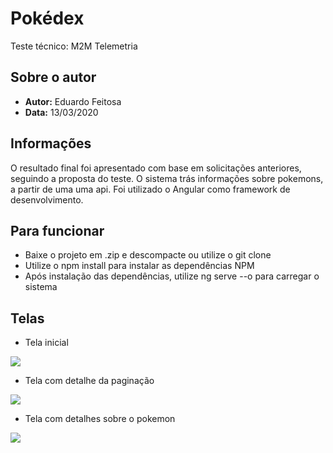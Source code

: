 # Pokédex
Teste técnico: M2M Telemetria

## Sobre o autor
- __Autor:__ Eduardo Feitosa
- __Data:__ 13/03/2020

## Informações
O resultado final foi apresentado com base em solicitações anteriores, seguindo a proposta do teste. O sistema trás informações sobre pokemons, a partir de uma uma api. Foi utilizado o Angular como framework de desenvolvimento.

## Para funcionar
- Baixe o projeto em .zip e descompacte ou utilize o git clone
- Utilize o npm install para instalar as dependências NPM
- Após instalação das dependências, utilize ng serve --o para carregar o sistema

## Telas

- Tela inicial
<img src="https://user-images.githubusercontent.com/15186388/76627679-33277380-651a-11ea-829f-5e9a8101f5e2.png" />

- Tela com detalhe da paginação
<img src="https://user-images.githubusercontent.com/15186388/76627694-3cb0db80-651a-11ea-8022-d642042990c1.png" />

- Tela com detalhes sobre o pokemon
<img src="https://user-images.githubusercontent.com/15186388/76627709-44708000-651a-11ea-966a-c7591a072d0e.png" />
